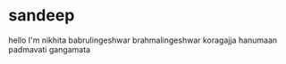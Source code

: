 # sandeep
hello I'm nikhita
babrulingeshwar
brahmalingeshwar
koragajja
hanumaan
padmavati
gangamata
